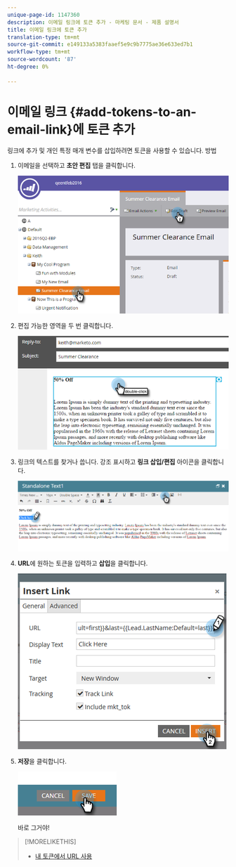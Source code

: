 ```yaml
---
unique-page-id: 1147360
description: 이메일 링크에 토큰 추가 - 마케팅 문서 - 제품 설명서
title: 이메일 링크에 토큰 추가
translation-type: tm+mt
source-git-commit: e149133a5383faaef5e9c9b7775ae36e633ed7b1
workflow-type: tm+mt
source-wordcount: '87'
ht-degree: 0%

---
```



# 이메일 링크 {#add-tokens-to-an-email-link}에 토큰 추가

링크에 추가 및 개인 특정 매개 변수를 삽입하려면 토큰을 사용할 수 있습니다. 방법

1. 이메일을 선택하고 **초안 편집** 탭을 클릭합니다.

   ![](assets/one.png)

1. 편집 가능한 영역을 두 번 클릭합니다.

   ![](assets/two.png)

1. 링크의 텍스트를 찾거나 씁니다. 강조 표시하고 **링크 삽입/편집** 아이콘을 클릭합니다.

   ![](assets/three.png)

1. **URL**&#x200B;에 원하는 토큰을 입력하고 **삽입**&#x200B;을 클릭합니다.

   ![](assets/four.png)

1. **저장**&#x200B;을 클릭합니다.

   ![](assets/five.png)

   바로 그거야!

>[!MORELIKETHIS]
>
>* [내 토큰에서 URL 사용](using-urls-in-my-tokens.md)

>



